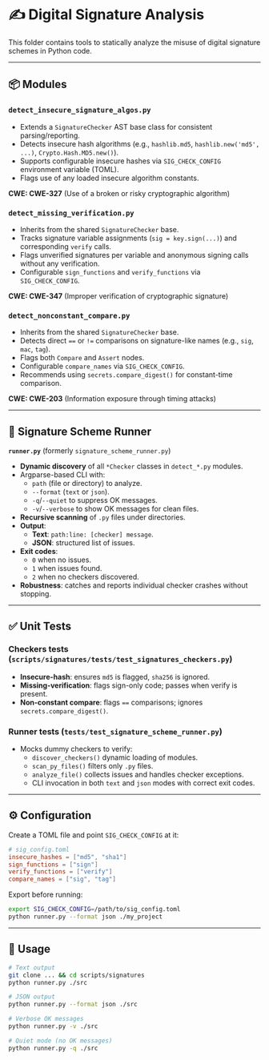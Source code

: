 # ✍️ Digital Signature Analysis

This folder contains tools to statically analyze the misuse of digital signature schemes in Python code.

---

## 📦 Modules

### `detect_insecure_signature_algos.py`
- Extends a `SignatureChecker` AST base class for consistent parsing/reporting.
- Detects insecure hash algorithms (e.g., `hashlib.md5`, `hashlib.new('md5', ...)`, `Crypto.Hash.MD5.new()`).
- Supports configurable insecure hashes via `SIG_CHECK_CONFIG` environment variable (TOML).
- Flags use of any loaded insecure algorithm constants.

**CWE: CWE-327** (Use of a broken or risky cryptographic algorithm)

### `detect_missing_verification.py`
- Inherits from the shared `SignatureChecker` base.
- Tracks signature variable assignments (`sig = key.sign(...)`) and corresponding `verify` calls.
- Flags unverified signatures per variable and anonymous signing calls without any verification.
- Configurable `sign_functions` and `verify_functions` via `SIG_CHECK_CONFIG`.

**CWE: CWE-347** (Improper verification of cryptographic signature)

### `detect_nonconstant_compare.py`
- Inherits from the shared `SignatureChecker` base.
- Detects direct `==` or `!=` comparisons on signature-like names (e.g., `sig`, `mac`, `tag`).
- Flags both `Compare` and `Assert` nodes.
- Configurable `compare_names` via `SIG_CHECK_CONFIG`.
- Recommends using `secrets.compare_digest()` for constant-time comparison.

**CWE: CWE-203** (Information exposure through timing attacks)

---

## 🏃 Signature Scheme Runner

**`runner.py`** (formerly `signature_scheme_runner.py`)

- **Dynamic discovery** of all `*Checker` classes in `detect_*.py` modules.
- Argparse-based CLI with:
  - `path` (file or directory) to analyze.
  - `--format` (`text` or `json`).
  - `-q`/`--quiet` to suppress OK messages.
  - `-v`/`--verbose` to show OK messages for clean files.
- **Recursive scanning** of `.py` files under directories.
- **Output**:
  - **Text**: `path:line: [checker] message`.
  - **JSON**: structured list of issues.
- **Exit codes**:
  - `0` when no issues.
  - `1` when issues found.
  - `2` when no checkers discovered.
- **Robustness**: catches and reports individual checker crashes without stopping.

---

## ✅ Unit Tests

### Checkers tests (`scripts/signatures/tests/test_signatures_checkers.py`)
- **Insecure-hash**: ensures `md5` is flagged, `sha256` is ignored.
- **Missing-verification**: flags sign-only code; passes when verify is present.
- **Non-constant compare**: flags `==` comparisons; ignores `secrets.compare_digest()`.

### Runner tests (`tests/test_signature_scheme_runner.py`)
- Mocks dummy checkers to verify:
  - `discover_checkers()` dynamic loading of modules.
  - `scan_py_files()` filters only `.py` files.
  - `analyze_file()` collects issues and handles checker exceptions.
  - CLI invocation in both `text` and `json` modes with correct exit codes.

---

## ⚙️ Configuration

Create a TOML file and point `SIG_CHECK_CONFIG` at it:

```toml
# sig_config.toml
insecure_hashes = ["md5", "sha1"]
sign_functions = ["sign"]
verify_functions = ["verify"]
compare_names = ["sig", "tag"]
```

Export before running:
```bash
export SIG_CHECK_CONFIG=/path/to/sig_config.toml
python runner.py --format json ./my_project
```

---

## 📖 Usage

```bash
# Text output
git clone ... && cd scripts/signatures
python runner.py ./src

# JSON output
python runner.py --format json ./src

# Verbose OK messages
python runner.py -v ./src

# Quiet mode (no OK messages)
python runner.py -q ./src
```
